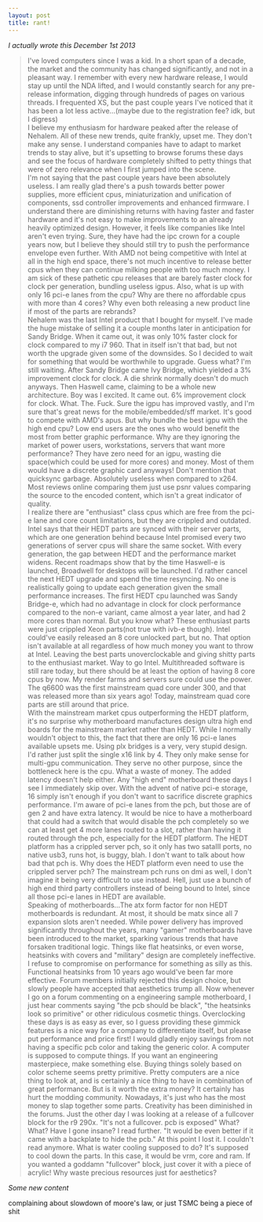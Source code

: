 ```yaml
---
layout: post
title: rant!
---
```

*I actually wrote this December 1st 2013*
<blockquote>
I've loved computers since I was a kid. In a short span of a decade, the market and the community has changed significantly, and not in a pleasant way. I remember with every new hardware release, I would stay up until the NDA lifted, and I would constantly search for any pre-release information, digging through hundreds of pages on various threads. I frequented XS, but the past couple years I've noticed that it has been a lot less active...(maybe due to the registration fee? idk, but I digress)  
<br>
I believe my enthusiasm for hardware peaked after the release of Nehalem. All of these new trends, quite frankly, upset me. They don't make any sense. I understand companies have to adapt to market trends to stay alive, but it's upsetting to browse forums these days and see the focus of hardware completely shifted to petty things that were of zero relevance when I first jumped into the scene.  
<br>
I'm not saying that the past couple years have been absolutely useless. I am really glad there's a push towards better power supplies, more efficient cpus, miniaturization and unification of components, ssd controller improvements and enhanced firmware. I understand there are diminishing returns with having faster and faster hardware and it's not easy to make improvements to an already heavily optimized design. However, it feels like companies like Intel aren't even trying. Sure, they have had the ipc crown for a couple years now, but I believe they should still try to push the performance envelope even further. With AMD not being competitive with Intel at all in the high end space, there's not much incentive to release better cpus when they can continue milking people with too much money. I am sick of these pathetic cpu releases that are barely faster clock for clock per generation, bundling useless igpus. Also, what is up with only 16 pci-e lanes from the cpu? Why are there no affordable cpus with more than 4 cores? Why even both releasing a new product line if most of the parts are rebrands?  
<br>
Nehalem was the last Intel product that I bought for myself. I've made the huge mistake of selling it a couple months later in anticipation for Sandy Bridge. When it came out, it was only 10% faster clock for clock compared to my i7 960. That in itself isn't that bad, but not worth the upgrade given some of the downsides. So I decided to wait for something that would be worthwhile to upgrade. Guess what? I'm still waiting. After Sandy Bridge came Ivy Bridge, which yielded a 3% improvement clock for clock. A die shrink normally doesn't do much anyways. Then Haswell came, claiming to be a whole new architecture. Boy was I excited. It came out. 6% improvement clock for clock. What. The. Fuck. Sure the igpu has improved vastly, and I'm sure that's great news for the mobile/embedded/sff market. It's good to compete with AMD's apus. But why bundle the best igpu with the high end cpu? Low end users are the ones who would benefit the most from better graphic performance. Why are they ignoring the market of power users, workstations, servers that want more performance? They have zero need for an igpu, wasting die space(which could be used for more cores) and money. Most of them would have a discrete graphic card anyways! Don't mention that quicksync garbage. Absolutely useless when compared to x264. Most reviews online comparing them just use psnr values comparing the source to the encoded content, which isn't a great indicator of quality.  
<br>
I realize there are "enthusiast" class cpus which are free from the pci-e lane and core count limitations, but they are crippled and outdated. Intel says that their HEDT parts are synced with their server parts, which are one generation behind because Intel promised every two generations of server cpus will share the same socket. With every generation, the gap between HEDT and the performance market widens. Recent roadmaps show that by the time Haswell-e is launched, Broadwell for desktops will be launched. I'd rather cancel the next HEDT upgrade and spend the time resyncing. No one is realistically going to update each generation given the small performance increases. The first HEDT cpu launched was Sandy Bridge-e, which had no advantage in clock for clock performance compared to the non-e variant, came almost a year later, and had 2 more cores than normal. But you know what? These enthusiast parts were just crippled Xeon parts(not true with ivb-e though). Intel could've easily released an 8 core unlocked part, but no. That option isn't available at all regardless of how much money you want to throw at Intel. Leaving the best parts unoverclockable and giving shitty parts to the enthusiast market. Way to go Intel.  Multithreaded software is still rare today, but there should be at least the option of having 8 core cpus by now. My render farms and servers sure could use the power. The q6600 was the first mainstream quad core under 300, and that was released more than six years ago! Today, mainstream quad core parts are still around that price.  
<br>
With the mainstream market cpus outperforming the HEDT platform, it's no surprise why motherboard manufactures design ultra high end boards for the mainstream market rather than HEDT. While I normally wouldn't object to this, the fact that there are only 16 pci-e lanes available upsets me. Using plx bridges is a very, very stupid design. I'd rather just split the single x16 link by 4. They only make sense for multi-gpu communication. They serve no other purpose, since the bottleneck here is the cpu. What a waste of money. The added latency doesn't help either. Any "high end" motherboard these days I see I immediately skip over. With the advent of native pci-e storage, 16 simply isn't enough if you don't want to sacrifice discrete graphics performance. I'm aware of pci-e lanes from the pch, but those are of gen 2 and have extra latency. It would be nice to have a motherboard that could had a switch that would disable the pch completely so we can at least get 4 more lanes routed to a slot, rather than having it routed through the pch, especially for the HEDT platform. The HEDT platform has a crippled server pch, so it only has two sataIII ports, no native usb3, runs hot, is buggy, blah. I don't want to talk about how bad that pch is. Why does the HEDT platform even need to use the crippled server pch? The mainstream pch runs on dmi as well, I don't imagine it being very difficult to use instead. Hell, just use a bunch of high end third party controllers instead of being bound to Intel, since all those pci-e lanes in HEDT are available.  
<br>
Speaking of motherboards...The atx form factor for non HEDT motherboards is redundant. At most, it should be matx since all 7 expansion slots aren't needed. While power delivery has improved significantly throughout the years, many "gamer" motherboards have been introduced to the market, sparking various trends that have forsaken traditional logic. Things like flat heatsinks, or even worse, heatsinks with covers and "military" design are completely ineffective. I refuse to compromise on performance for something as silly as this. Functional heatsinks from 10 years ago would've been far more effective. Forum members initially rejected this design choice, but slowly people have accepted that aesthetics trump all. Now whenever I go on a forum commenting on a engineering sample motherboard, I just hear comments saying "the pcb should be black", "the heatsinks look so primitive" or other ridiculous cosmetic things. Overclocking these days is as easy as ever, so I guess providing these gimmick features is a nice way for a company to differentiate itself, but please put performance and price first! I would gladly enjoy savings from not having a specific pcb color and taking the generic color. A computer is supposed to compute things. If you want an engineering masterpiece, make something else. Buying things solely based on color scheme seems pretty primitive.
Pretty computers are a nice thing to look at, and is certainly a nice thing to have in combination of great performance. But is it worth the extra money? It certainly has hurt the modding community. Nowadays, it's just who has the most money to slap together some parts. Creativity has been diminished in the forums. Just the other day I was looking at a release of a fullcover block for the r9 290x. "It's not a fullcover. pcb is exposed" What? What? Have I gone insane? I read further. "It would be even better if it came with a backplate to hide the pcb." At this point I lost it. I couldn't read anymore. What is water cooling supposed to do? It's supposed to cool down the parts. In this case, it would be vrm, core and ram. If you wanted a goddamn "fullcover" block, just cover it with a piece of acrylic! Why waste precious resources just for aesthetics? 
</blockquote>

*Some new content*

complaining about slowdown of moore's law, or just TSMC being a piece of shit

